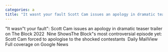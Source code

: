 ```yaml
---
categories: a
title: "It wasnt your fault Scott Cam issues an apology in dramatic teaser trailer on The Block 2022  Nine Shows"
---
```

"It wasn"t your fault": Scott Cam issues an apology in dramatic teaser trailer on The Block 2022&nbsp;&nbsp;Nine ShowsThe Block"s most controversial episode yet: Scott Cam forced to apologise to the shocked contestants&nbsp;&nbsp;Daily MailView Full coverage on Google News